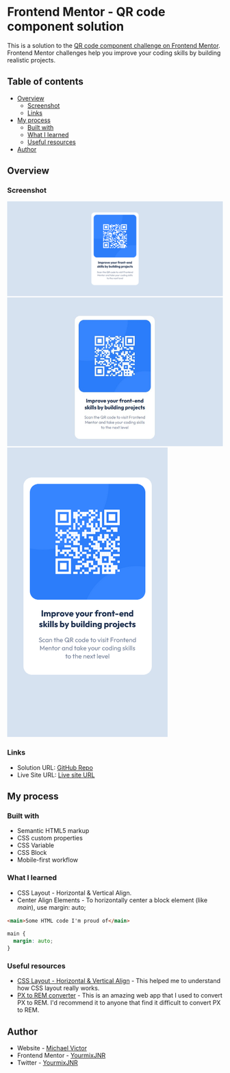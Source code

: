 # Frontend Mentor - QR code component solution

This is a solution to the [QR code component challenge on Frontend Mentor](https://www.frontendmentor.io/challenges/qr-code-component-iux_sIO_H). Frontend Mentor challenges help you improve your coding skills by building realistic projects. 

## Table of contents

- [Overview](#overview)
  - [Screenshot](#screenshot)
  - [Links](#links)
- [My process](#my-process)
  - [Built with](#built-with)
  - [What I learned](#what-i-learned)
  - [Useful resources](#useful-resources)
- [Author](#author)

## Overview

### Screenshot

![](screenshot/Screenshot_1.png)
![](screenshot/Screenshot_2.jpg)
![](screenshot/Screenshot_3.png)

### Links

- Solution URL: [GitHub Repo](https://github.com/YourmixJNR/URL-shortener.git)
- Live Site URL: [Live site URL](https://yourmixjnr-qr-code-component.netlify.app/)
## My process

### Built with

- Semantic HTML5 markup
- CSS custom properties
- CSS Variable
- CSS Block
- Mobile-first workflow

### What I learned

- CSS Layout - Horizontal & Vertical Align.
- Center Align Elements - To horizontally center a block element (like *main*), use margin: auto;

```html
<main>Some HTML code I'm proud of</main>
```
```css
main {
  margin: auto;
}
```

### Useful resources

- [CSS Layout - Horizontal & Vertical Align](https://www.w3schools.com/css/css_align.asp) - This helped me to understand how CSS layout really works.
- [PX to REM converter](https://nekocalc.com/px-to-rem-converter) - This is an amazing web app that I used to convert PX to REM. I'd recommend it to anyone that find it difficult to convert PX to REM.

## Author

- Website - [Michael Victor](https://www.webtor.xyz)
- Frontend Mentor - [YourmixJNR](https://www.frontendmentor.io/profile/YourmixJNR)
- Twitter - [YourmixJNR](https://twitter.com/YourmixJNR)
